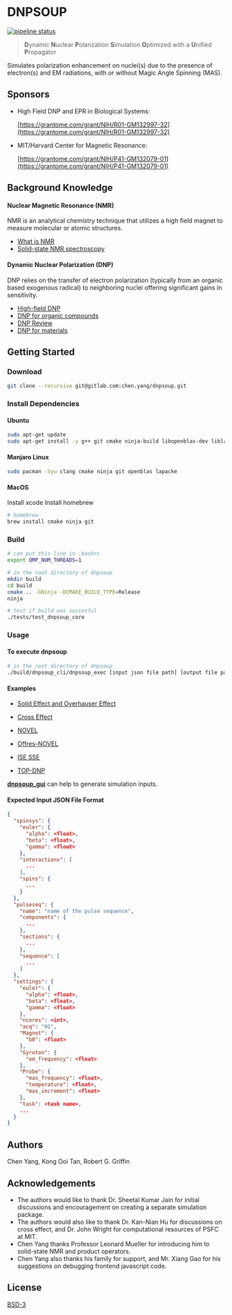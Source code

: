 # DNPSOUP

[![pipeline status](https://gitlab.com/chen.yang/dnpsoup/badges/master/pipeline.svg)](https://gitlab.com/chen.yang/dnpsoup/-/commits/master)

> **D**ynamic **N**uclear **P**olarization **S**imulation **O**ptimized with a **U**nified **P**ropagator

Simulates polarization enhancement on nuclei(s) due to the presence of electron(s) and EM radiations, with or without Magic Angle Spinning (MAS).


## Sponsors

+ High Field DNP and EPR in Biological Systems:

  [https://grantome.com/grant/NIH/R01-GM132997-32](https://grantome.com/grant/NIH/R01-GM132997-32)


+ MIT/Harvard Center for Magnetic Resonance:

  [https://grantome.com/grant/NIH/P41-GM132079-01](https://grantome.com/grant/NIH/P41-GM132079-01)


## Background Knowledge

#### Nuclear Magnetic Resonance (NMR)

NMR is an analytical chemistry technique that utilizes a high field magnet to measure molecular or atomic structures.
  - [What is NMR](http://chem.ch.huji.ac.il/nmr/whatisnmr/whatisnmr.htmlhttp://chem.ch.huji.ac.il/nmr/whatisnmr/whatisnmr.html)
  - [Solid-state NMR spectroscopy](https://www.nature.com/articles/s43586-020-00002-1)


#### Dynamic Nuclear Polarization (DNP)

DNP relies on the transfer of electron polarization (typically from an organic based exogenous radical) to neighboring nuclei offering significant gains in sensitivity.

  - [High-field DNP](https://griffingroup.mit.edu/high-field-dnp#overlay-context=research/nmr-methodology)
  - [DNP for organic compounds](https://www.nature.com/articles/s41598-017-03659-z)
  - [DNP Review](https://www.nature.com/articles/s41598-017-03659-z)
  - [DNP for materials](https://pubs.acs.org/doi/10.1021/acs.chemmater.0c01801)

## Getting Started

### Download

``` bash
git clone --recursive git@gitlab.com:chen.yang/dnpsoup.git
```


### Install Dependencies

#### Ubuntu

``` bash
sudo apt-get update
sudo apt-get install -y g++ git cmake ninja-build libopenblas-dev liblapacke-dev libpthread-stubs0-dev gfortran libatlas-base-dev
```

#### Manjaro Linux

```bash
sudo pacman -Syu clang cmake ninja git openblas lapacke
```

#### MacOS

Install xcode
Install homebrew

```bash
# homebrew
brew install cmake ninja git
```

### Build

```bash
# can put this line in .bashrc
export OMP_NUM_THREADS=1

# in the root directory of dnpsoup
mkdir build
cd build
cmake .. -GNinja -DCMAKE_BUILD_TYPE=Release
ninja

# test if build was succesful
./tests/test_dnpsoup_core
```

### Usage

#### To execute dnpsoup

``` bash
# in the root directory of dnpsoup
./build/dnpsoup_cli/dnpsoup_exec [input json file path] [output file path]
```

#### Examples

+ [Solid Effect and Overhauser Effect](./examples/01_solid_effect_and_overhauser_effect/se_oe_visualization.ipynb)

+ [Cross Effect](./examples/02_cross_effect/ce_visualization.ipynb)

+ [NOVEL]()

+ [Offres-NOVEL]()

+ [ISE SSE]()

+ [TOP-DNP](./examples/06_top_dnp/top_dnp_visualization.ipynb)


**[dnpsoup_gui](https://github.com/cyang019/dnpsoup_gui)** can help to generate simulation inputs.


#### Expected Input JSON File Format

```json
{
  "spinsys": {
    "euler": {
      "alpha": <float>,
      "beta": <float>,
      "gamma": <float>
    },
    "interactions": [
      ...
    ],
    "spins": {
      ...
    }
  },
  "pulseseq": {
    "name": "name of the pulse sequence",
    "components": {
      ...
    },
    "sections": {
      ...
    },
    "sequence": [
      ...
    ]
  },
  "settings": {
    "euler": {
      "alpha": <float>,
      "beta": <float>,
      "gamma": <float>
    },
    "ncores": <int>,
    "acq": "H1",
    "Magnet": {
      "b0": <float>
    },
    "Gyroton": {
      "em_frequency": <float>
    },
    "Probe": {
      "mas_frequency": <float>,
      "temperature": <float>,
      "mas_increment": <float>
    },
    "task": <task name>,
    ...
  }
}
```



## Authors
Chen Yang, Kong Ooi Tan, Robert G. Griffin


## Acknowledgements
- The authors would like to thank Dr. Sheetal Kumar Jain for initial discussions and encouragement on creating a separate simulation package.
- The authors would also like to thank Dr. Kan-Nian Hu for discussions on cross effect, and Dr. John Wright for computational resources of PSFC at MIT. 
- Chen Yang thanks Professor Leonard Mueller for introducing him to solid-state NMR and product operators. 
- Chen Yang also thanks his family for support, and Mr. Xiang Gao for his suggestions on debugging frontend javascript code.


## License

[BSD-3](./LICENSE)

